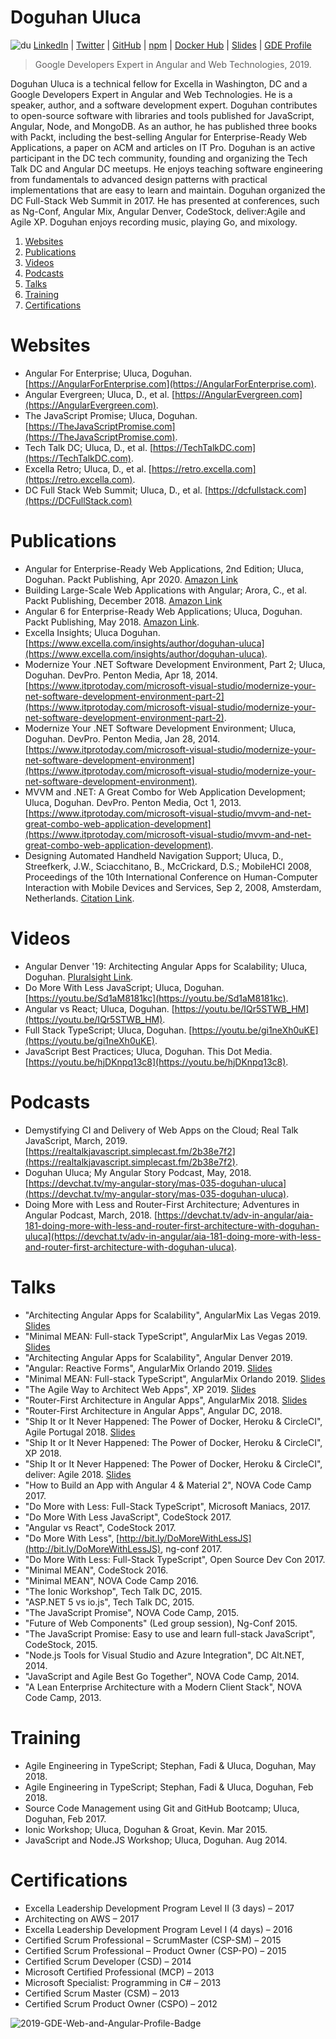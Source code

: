 # Doguhan Uluca
![du](https://secure.gravatar.com/avatar/7cbaa9afb5ca78d97f3c689f8ce6c985) [LinkedIn](https://www.linkedin.com/in/duluca/) | [Twitter](https://twitter.com/intent/user?screen_name=duluca) | [GitHub](https://github.com/duluca) | [npm](https://www.npmjs.com/~duluca) | [Docker Hub](https://hub.docker.com/r/duluca/) | [Slides](https://slides.com/doguhanuluca) | [GDE Profile](https://developers.google.com/community/experts/directory/profile/profile-doguhan_uluca)

> Google Developers Expert in Angular and Web Technologies, 2019.

Doguhan Uluca is a technical fellow for Excella in Washington, DC and a Google Developers Expert in Angular and Web Technologies. He is a speaker, author, and a software development expert. Doguhan contributes to open-source software with libraries and tools published for JavaScript, Angular, Node, and MongoDB. As an author, he has published three books with Packt, including the best-selling Angular for Enterprise-Ready Web Applications, a paper on ACM and articles on IT Pro. Doguhan is an active participant in the DC tech community, founding and organizing the Tech Talk DC and Angular DC meetups. He enjoys teaching software engineering from fundamentals to advanced design patterns with practical implementations that are easy to learn and maintain. Doguhan organized the DC Full-Stack Web Summit in 2017. He has presented at conferences, such as Ng-Conf, Angular Mix, Angular Denver, CodeStock, deliver:Agile and Agile XP. Doguhan enjoys recording music, playing Go, and mixology.

1. [Websites](#websites)
2. [Publications](#publications)
3. [Videos](#videos)
4. [Podcasts](#podcasts)
5. [Talks](#talks)
6. [Training](#training)
7. [Certifications](#certifications)

# Websites

* Angular For Enterprise; Uluca, Doguhan. [https://AngularForEnterprise.com](https://AngularForEnterprise.com).
* Angular Evergreen; Uluca, D., et al. [https://AngularEvergreen.com](https://AngularEvergreen.com).
*	The JavaScript Promise; Uluca, Doguhan. [https://TheJavaScriptPromise.com](https://TheJavaScriptPromise.com). 
*	Tech Talk DC; Uluca, D., et al. [https://TechTalkDC.com](https://TechTalkDC.com).
*	Excella Retro; Uluca, D., et al. [https://retro.excella.com](https://retro.excella.com). 
* DC Full Stack Web Summit; Uluca, D., et al. [https://dcfullstack.com](https://DCFullStack.com)

# Publications
* Angular for Enterprise-Ready Web Applications, 2nd Edition; Uluca, Doguhan. Packt Publishing, Apr 2020. [Amazon Link](https://www.amazon.com/Angular-Enterprise-Ready-Web-Applications-production-grade/dp/1838648801/ref=sr_1_1?keywords=angular+for+enterprise&qid=1577373138&sr=8-1)
* Building Large-Scale Web Applications with Angular; Arora, C., et al. Packt Publishing, December 2018. [Amazon Link](https://www.amazon.com/Building-Large-Scale-Applications-Angular-production-grade/dp/178995956X/ref=sr_1_4?keywords=uluca&qid=1549863219&s=gateway&sr=8-4)
*	Angular 6 for Enterprise-Ready Web Applications; Uluca, Doguhan. Packt Publishing, May 2018. [Amazon Link](https://www.amazon.com/Angular-Enterprise-Ready-Web-Applications-production-ready/dp/1786462907/ref=sr_1_1?keywords=uluca&qid=1549863219&s=gateway&sr=8-1).
*	Excella Insights; Uluca Doguhan. [https://www.excella.com/insights/author/doguhan-uluca](https://www.excella.com/insights/author/doguhan-uluca).
*	Modernize Your .NET Software Development Environment, Part 2; Uluca, Doguhan. DevPro. Penton Media, Apr 18, 2014. [https://www.itprotoday.com/microsoft-visual-studio/modernize-your-net-software-development-environment-part-2](https://www.itprotoday.com/microsoft-visual-studio/modernize-your-net-software-development-environment-part-2). 
*	Modernize Your .NET Software Development Environment; Uluca, Doguhan. DevPro. Penton Media, Jan 28, 2014. [https://www.itprotoday.com/microsoft-visual-studio/modernize-your-net-software-development-environment](https://www.itprotoday.com/microsoft-visual-studio/modernize-your-net-software-development-environment). 
*	MVVM and .NET: A Great Combo for Web Application Development; Uluca, Doguhan. DevPro. Penton Media, Oct 1, 2013. 
[https://www.itprotoday.com/microsoft-visual-studio/mvvm-and-net-great-combo-web-application-development](https://www.itprotoday.com/microsoft-visual-studio/mvvm-and-net-great-combo-web-application-development). 
*	Designing Automated Handheld Navigation Support; Uluca, D., Streefkerk, J.W., Sciacchitano, B., McCrickard, D.S.; MobileHCI 2008, Proceedings of the 10th International Conference on Human-Computer Interaction with Mobile Devices and Services, Sep 2, 2008, Amsterdam, Netherlands. [Citation Link](https://dl.acm.org/citation.cfm?id=1409319).

# Videos
* Angular Denver '19: Architecting Angular Apps for Scalability; Uluca, Doguhan. [Pluralsight Link](https://www.pluralsight.com/courses/angular-denver-2019-session-28).
* Do More With Less JavaScript; Uluca, Doguhan. [https://youtu.be/Sd1aM8181kc](https://youtu.be/Sd1aM8181kc).
* Angular vs React; Uluca, Doguhan. [https://youtu.be/IQr5STWB_HM](https://youtu.be/IQr5STWB_HM).
* Full Stack TypeScript; Uluca, Doguhan. [https://youtu.be/gi1neXh0uKE](https://youtu.be/gi1neXh0uKE).
* JavaScript Best Practices; Uluca, Doguhan. This Dot Media. [https://youtu.be/hjDKnpq13c8](https://youtu.be/hjDKnpq13c8).

# Podcasts
* Demystifying CI and Delivery of Web Apps on the Cloud; Real Talk JavaScript, March, 2019. [https://realtalkjavascript.simplecast.fm/2b38e7f2](https://realtalkjavascript.simplecast.fm/2b38e7f2).
* Doguhan Uluca; My Angular Story Podcast, May, 2018. [https://devchat.tv/my-angular-story/mas-035-doguhan-uluca](https://devchat.tv/my-angular-story/mas-035-doguhan-uluca).
* Doing More with Less and Router-First Architecture; Adventures in Angular Podcast, March, 2018. [https://devchat.tv/adv-in-angular/aia-181-doing-more-with-less-and-router-first-architecture-with-doguhan-uluca](https://devchat.tv/adv-in-angular/aia-181-doing-more-with-less-and-router-first-architecture-with-doguhan-uluca).

# Talks

* "Architecting Angular Apps for Scalability", AngularMix Las Vegas 2019. [Slides](https://slides.com/doguhanuluca/architecture-for-scalable-angular-apps)
* "Minimal MEAN: Full-stack TypeScript", AngularMix Las Vegas 2019. [Slides](https://slides.com/doguhanuluca/minimal-mean2)
* "Architecting Angular Apps for Scalability", Angular Denver 2019.
* "Angular: Reactive Forms", AngularMix Orlando 2019. [Slides](https://slides.com/doguhanuluca/angular-reactive-forms)
* "Minimal MEAN: Full-stack TypeScript", AngularMix Orlando 2019. [Slides](https://slides.com/doguhanuluca/minimal-mean2)
* "The Agile Way to Architect Web Apps", XP 2019. [Slides](https://slides.com/doguhanuluca/agile-web-app-architecture)
* "Router-First Architecture in Angular Apps", AngularMix 2018. [Slides](https://slides.com/doguhanuluca/router-first-architecture)
* "Router-First Architecture in Angular Apps", Angular DC, 2018.
* "Ship It or It Never Happened: The Power of Docker, Heroku & CircleCI", Agile Portugal 2018. [Slides](https://slides.com/doguhanuluca/agile-pt18)
* "Ship It or It Never Happened: The Power of Docker, Heroku & CircleCI", XP 2018.
* "Ship It or It Never Happened: The Power of Docker, Heroku & CircleCI", deliver: Agile 2018. [Slides](https://slides.com/doguhanuluca/shipit-or-itneverhappened)
* "How to Build an App with Angular 4 & Material 2", NOVA Code Camp 2017. 
* "Do More with Less: Full-Stack TypeScript", Microsoft Maniacs, 2017.
* "Do More With Less JavaScript", CodeStock 2017.
* "Angular vs React", CodeStock 2017.
* "Do More With Less", [http://bit.ly/DoMoreWithLessJS](http://bit.ly/DoMoreWithLessJS), ng-conf 2017.
* "Do More With Less: Full-Stack TypeScript", Open Source Dev Con 2017.
* "Minimal MEAN", CodeStock 2016.
* "Minimal MEAN", NOVA Code Camp 2016.
* "The Ionic Workshop", Tech Talk DC, 2015.
* "ASP.NET 5 vs io.js", Tech Talk DC, 2015.
* "The JavaScript Promise", NOVA Code Camp, 2015.
* "Future of Web Components" (Led group session), Ng-Conf 2015.
* "The JavaScript Promise: Easy to use and learn full-stack JavaScript", CodeStock, 2015.
* "Node.js Tools for Visual Studio and Azure Integration", DC Alt.NET, 2014.
* "JavaScript and Agile Best Go Together", NOVA Code Camp, 2014.
* "A Lean Enterprise Architecture with a Modern Client Stack", NOVA Code Camp, 2013.

# Training
*	Agile Engineering in TypeScript; Stephan, Fadi & Uluca, Doguhan, May 2018.
*	Agile Engineering in TypeScript; Stephan, Fadi & Uluca, Doguhan, Feb 2018.
*	Source Code Management using Git and GitHub Bootcamp; Uluca, Doguhan, Feb 2017.
*	Ionic Workshop; Uluca, Doguhan & Groat, Kevin. Mar 2015.
*	JavaScript and Node.JS Workshop; Uluca, Doguhan. Aug 2014.

# Certifications
*	Excella Leadership Development Program Level II (3 days) – 2017
*	Architecting on AWS – 2017
*	Excella Leadership Development Program Level I (4 days) – 2016
*	Certified Scrum Professional – ScrumMaster (CSP-SM) – 2015
*	Certified Scrum Professional – Product Owner (CSP-PO) – 2015
*	Certified Scrum Developer (CSD) – 2014
*	Microsoft Certified Professional (MCP) – 2013
*	Microsoft Specialist: Programming in C# – 2013
*	Certified Scrum Master (CSM) – 2013
*	Certified Scrum Product Owner (CSPO) – 2012

![2019-GDE-Web-and-Angular-Profile-Badge](https://user-images.githubusercontent.com/822159/71481109-88c96b00-27ca-11ea-8568-510c946538dd.png)
